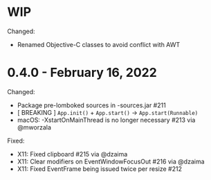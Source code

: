 # WIP

Changed:

- Renamed Objective-C classes to avoid conflict with AWT

# 0.4.0 - February 16, 2022

Changed:

- Package pre-lomboked sources in -sources.jar #211
- [ BREAKING ] `App.init()` + `App.start()` -> `App.start(Runnable)`
- macOS: -XstartOnMainThread is no longer necessary #213 via @mworzala

Fixed:

- X11: Fixed clipboard #215 via @dzaima
- X11: Clear modifiers on EventWindowFocusOut #216 via @dzaima
- X11: Fixed EventFrame being issued twice per resize #212